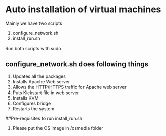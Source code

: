 # Auto installation of virtual machines

Mainly we have two scripts

1. configure_network.sh
2. install_run.sh

Run both scripts with sudo

## configure_network.sh does following things

1. Updates all the packages
2. Installs Apache Web server
3. Allows the HTTP/HTTPS traffic for Apache web server
4. Puts Kickstart file in web server
5. Installs KVM
6. Configures bridge
7. Restarts the system

##Pre-requisites to run install_run.sh

1. Please put the OS image in /osmedia folder


